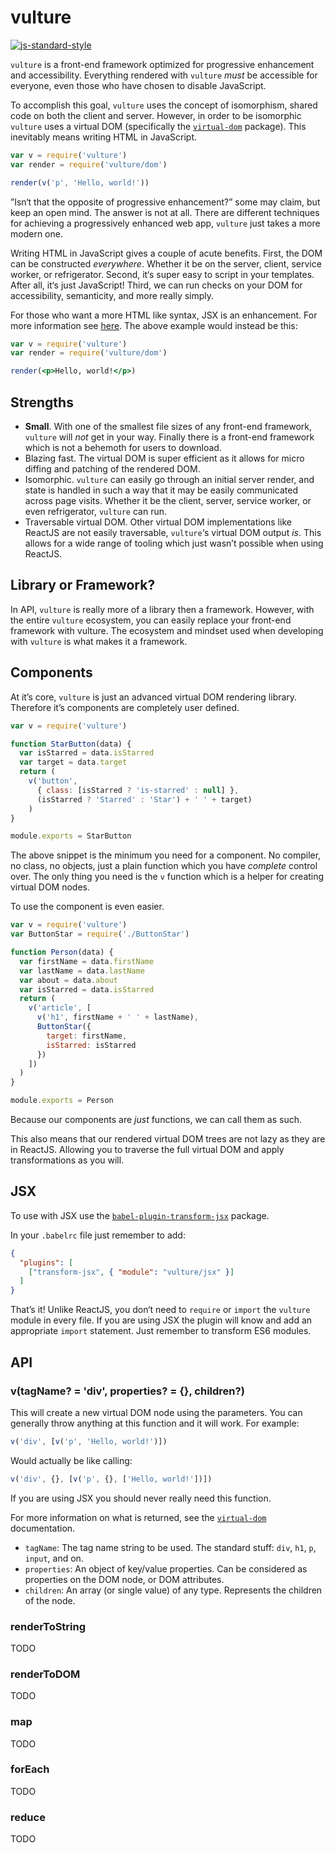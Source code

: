 # vulture

[![js-standard-style](https://img.shields.io/badge/code%20style-standard-brightgreen.svg)](http://standardjs.com/)

`vulture` is a front-end framework optimized for progressive enhancement and accessibility. Everything rendered with `vulture` *must* be accessible for everyone, even those who have chosen to disable JavaScript.

To accomplish this goal, `vulture` uses the concept of isomorphism, shared code on both the client and server. However, in order to be isomorphic `vulture` uses a virtual DOM (specifically the [`virtual-dom`](http://npmjs.com/virtual-dom) package). This inevitably means writing HTML in JavaScript.

```js
var v = require('vulture')
var render = require('vulture/dom')

render(v('p', 'Hello, world!'))
```

”Isn‘t that the opposite of progressive enhancement?” some may claim, but keep an open mind. The answer is not at all. There are different techniques for achieving a progressively enhanced web app, `vulture` just takes a more modern one.

Writing HTML in JavaScript gives a couple of acute benefits. First, the DOM can be constructed *everywhere*. Whether it be on the server, client, service worker, or refrigerator. Second, it‘s super easy to script in your templates. After all, it‘s just JavaScript! Third, we can run checks on your DOM for accessibility, semanticity, and more really simply.

For those who want a more HTML like syntax, JSX is an enhancement. For more information see [here](#jsx). The above example would instead be this:

```jsx
var v = require('vulture')
var render = require('vulture/dom')

render(<p>Hello, world!</p>)
```

## Strengths
- **Small**. With one of the smallest file sizes of any front-end framework, `vulture` will *not* get in your way. Finally there is a front-end framework which is not a behemoth for users to download.
- Blazing fast. The virtual DOM is super efficient as it allows for micro diffing and patching of the rendered DOM.
- Isomorphic. `vulture` can easily go through an initial server render, and state is handled in such a way that it may be easily communicated across page visits. Whether it be the client, server, service worker, or even refrigerator, `vulture` can run.
- Traversable virtual DOM. Other virtual DOM implementations like ReactJS are not easily traversable, `vulture`‘s virtual DOM output *is*. This allows for a wide range of tooling which just wasn’t possible when using ReactJS.

## Library or Framework?
In API, `vulture` is really more of a library then a framework. However, with  the entire `vulture` ecosystem, you can easily replace your front-end framework with vulture. The ecosystem and mindset used when developing with `vulture` is what makes it a framework.

## Components
At it’s core, `vulture` is just an advanced virtual DOM rendering library. Therefore it’s components are completely user defined.

```js
var v = require('vulture')

function StarButton(data) {
  var isStarred = data.isStarred
  var target = data.target
  return (
    v('button',
      { class: [isStarred ? 'is-starred' : null] },
      (isStarred ? 'Starred' : 'Star') + ' ' + target)
	)
}

module.exports = StarButton
```

The above snippet is the minimum you need for a component. No compiler, no class, no objects, just a plain function which you have *complete* control over. The only thing you need is the `v` function which is a helper for creating virtual DOM nodes.

To use the component is even easier.

```js
var v = require('vulture')
var ButtonStar = require('./ButtonStar')

function Person(data) {
  var firstName = data.firstName
  var lastName = data.lastName
  var about = data.about
  var isStarred = data.isStarred
  return (
    v('article', [
      v('h1', firstName + ' ' + lastName),
      ButtonStar({
        target: firstName,
        isStarred: isStarred
      })
    ])
  )
}

module.exports = Person
```

Because our components are *just* functions, we can call them as such.

This also means that our rendered virtual DOM trees are not lazy as they are in ReactJS. Allowing you to traverse the full virtual DOM and apply transformations as you will.

## JSX
To use with JSX use the [`babel-plugin-transform-jsx`](https://www.npmjs.com/package/babel-plugin-transform-jsx) package.

In your `.babelrc` file just remember to add:

```json
{
  "plugins": [
    ["transform-jsx", { "module": "vulture/jsx" }]
  ]
}
```

That’s it! Unlike ReactJS, you don‘t need to `require` or `import` the `vulture` module in every file. If you are using JSX the plugin will know and add an appropriate `import` statement. Just remember to transform ES6 modules.

## API
### v(tagName? = 'div', properties? = {}, children?)
This will create a new virtual DOM node using the parameters. You can generally throw anything at this function and it will work. For example:

```js
v('div', [v('p', 'Hello, world!')])
```

Would actually be like calling:

```js
v('div', {}, [v('p', {}, ['Hello, world!'])])
```

If you are using JSX you should never really need this function.

For more information on what is returned, see the [`virtual-dom`](https://www.npmjs.com/package/virtual-dom) documentation.

- `tagName`: The tag name string to be used. The standard stuff: `div`, `h1`, `p`, `input`, and on.
- `properties`: An object of key/value properties. Can be considered as properties on the DOM node, or DOM attributes.
- `children`: An array (or single value) of any type. Represents the children of the node.

### renderToString
TODO

### renderToDOM
TODO

### map
TODO

### forEach
TODO

### reduce
TODO
